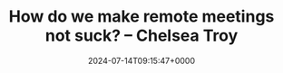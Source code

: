 ---
title: How do we make remote meetings not suck? – Chelsea Troy
slug: 20240714T091547
date: 2024-07-14T09:15:47+0000
params:
  url: https://chelseatroy.com/2018/04/05/how-do-we-make-remote-meetings-not-suck/
tags:
- meetings
- to-read
---